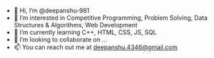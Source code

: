 - 👋 Hi, I’m @deepanshu-981
- 👀 I’m interested in Competitive Programming, Problem Solving, Data Structures & Algorithms, Web Development 
- 🌱 I’m currently learning C++, HTML, CSS, JS, SQL
- 💞️ I’m looking to collaborate on ...
- 📫 You can reach out me at deepanshu.4346@gmail.com 

<!---
deepanshu-981/deepanshu-981 is a ✨ special ✨ repository because its `README.md` (this file) appears on your GitHub profile.
You can click the Preview link to take a look at your changes.
--->
